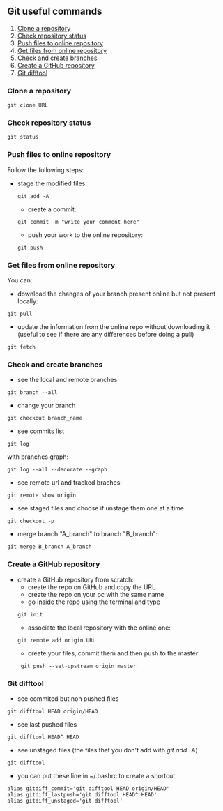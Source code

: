 ## Git useful commands

1. [Clone a repository](#clone)
2. [Check repository status](#statys)
3. [Push files to online repository](#push)
4. [Get files from online repository](#pull)
5. [Check and create branches](#branches)
6. [Create a GitHub repository](#create)
7. [Git difftool](#difftool)

### Clone a repository <a name="clone"></a>
```
git clone URL
```
### Check repository status <a name="status"></a>
```
git status
```
### Push files to online repository <a name="push"></a>
Follow the following steps:
* stage the modified files:
  ```
  git add -A
  ```
  * create a commit:
  ```
  git commit -m "write your comment here"
  ```
  * push your work to the online repository:
  ```
  git push
  ```
### Get files from online repository <a name="pull"></a>
You can:
* download the changes of your branch present online but not present locally:
```
git pull
```
* update the information from the online repo without downloading it (useful to see if there are any differences before doing a pull)
```
git fetch
```

### Check and create branches <a name="branches"></a>
* see the local and remote branches
```
git branch --all
```
* change your branch
```
git checkout branch_name
```
* see commits list
```
git log
```
  with branches graph:
  ```
  git log --all --decorate --graph
  ```
* see remote url and tracked braches:
```
git remote show origin
```
* see staged files and choose if unstage them one at a time
```
git checkout -p
```
* merge branch "A_branch" to branch "B_branch":
```
git merge B_branch A_branch
```

### Create a GitHub repository <a name="create"></a>
* create a GitHub repository from scratch:
  * create the repo on GitHub and copy the URL
  * create the repo on your pc with the same name
  * go inside the repo using the terminal and type
  ```
  git init
  ```
  * associate the local repository with the online one:
  ```
  git remote add origin URL
  ```
  * create your files, commit them and then push to the master:
  ```
   git push --set-upstream origin master
  ```

### Git difftool <a name="difftool"></a>

* see commited but non pushed files
```
git difftool HEAD origin/HEAD
```

* see last pushed files
```
git difftool HEAD^ HEAD
```

* see unstaged files (the files that you don't add with _git add -A_)
```
git difftool
```

* you can put these line in ~/.bashrc to create a shortcut
```
alias gitdiff_commit='git difftool HEAD origin/HEAD'
alias gitdiff_lastpush='git difftool HEAD^ HEAD'
alias gitdiff_unstaged='git difftool'
```
